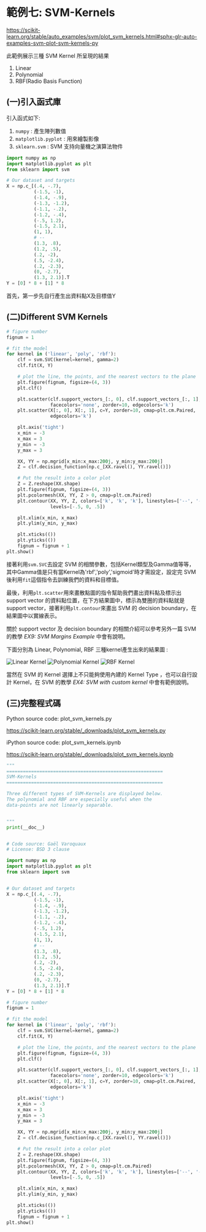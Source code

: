 # **範例七: SVM-Kernels**

https://scikit-learn.org/stable/auto_examples/svm/plot_svm_kernels.html#sphx-glr-auto-examples-svm-plot-svm-kernels-py

此範例展示三種 SVM Kernel 所呈現的結果

1. Linear
2. Polynomial
3. RBF(Radio Basis Function)

## (一)引入函式庫

引入函式如下:

1. `numpy` : 產生陣列數值
2. `matplotlib.pyplot` : 用來繪製影像
3. `sklearn.svm` : SVM 支持向量機之演算法物件

```python
import numpy as np
import matplotlib.pyplot as plt
from sklearn import svm
```
```python
# Our dataset and targets
X = np.c_[(.4, -.7),
          (-1.5, -1),
          (-1.4, -.9),
          (-1.3, -1.2),
          (-1.1, -.2),
          (-1.2, -.4),
          (-.5, 1.2),
          (-1.5, 2.1),
          (1, 1),
          # --
          (1.3, .8),
          (1.2, .5),
          (.2, -2),
          (.5, -2.4),
          (.2, -2.3),
          (0, -2.7),
          (1.3, 2.1)].T
Y = [0] * 8 + [1] * 8
```
首先，第一步先自行產生出資料點X及目標值Y

## (二)Different SVM Kernels
```python
# figure number
fignum = 1

# fit the model
for kernel in ('linear', 'poly', 'rbf'):
    clf = svm.SVC(kernel=kernel, gamma=2)
    clf.fit(X, Y)

    # plot the line, the points, and the nearest vectors to the plane
    plt.figure(fignum, figsize=(4, 3))
    plt.clf()

    plt.scatter(clf.support_vectors_[:, 0], clf.support_vectors_[:, 1], s=80,
                facecolors='none', zorder=10, edgecolors='k')
    plt.scatter(X[:, 0], X[:, 1], c=Y, zorder=10, cmap=plt.cm.Paired,
                edgecolors='k')

    plt.axis('tight')
    x_min = -3
    x_max = 3
    y_min = -3
    y_max = 3

    XX, YY = np.mgrid[x_min:x_max:200j, y_min:y_max:200j]
    Z = clf.decision_function(np.c_[XX.ravel(), YY.ravel()])

    # Put the result into a color plot
    Z = Z.reshape(XX.shape)
    plt.figure(fignum, figsize=(4, 3))
    plt.pcolormesh(XX, YY, Z > 0, cmap=plt.cm.Paired)
    plt.contour(XX, YY, Z, colors=['k', 'k', 'k'], linestyles=['--', '-', '--'],
                levels=[-.5, 0, .5])

    plt.xlim(x_min, x_max)
    plt.ylim(y_min, y_max)

    plt.xticks(())
    plt.yticks(())
    fignum = fignum + 1
plt.show()
```
接著利用`svm.SVC`去設定 SVM 的相關參數，包括Kernel類型及Gamma值等等，其中Gamma值是只有當Kernel為'rbf','poly','sigmoid'時才需設定，設定完 SVM 後利用`fit`這個指令去訓練我們的資料和目標值。

最後，利用`plt.scatter`用來畫散點圖的指令幫助我們畫出資料點及標示出 support vector 的資料點位置，在下方結果圖中，標示為雙圈的資料點就是 support vector，接著利用`plt.contour`來畫出 SVM 的 decision boundary，在結果圖中以實線表示。

關於 support vector 及 decision boundary 的相關介紹可以參考另外一篇 SVM 的教學 *EX9: SVM Margins Example* 中會有說明。

下面分別為 Linear, Polynomial, RBF 三種kernel產生出來的結果圖 :

![Linear Kernel](https://github.com/I-Yun/machine-learning-python/blob/master/SVM/linear.PNG "Linear Kernel") ![Polynomial Kernel](https://github.com/I-Yun/machine-learning-python/blob/master/SVM/poly.PNG "Polynomial Kernel") ![RBF Kernel](https://github.com/I-Yun/machine-learning-python/blob/master/SVM/rbf.PNG "RBF Kernel")

當然在 SVM 的 Kernel 選擇上不只能夠使用內建的 Kernel Type ，也可以自行設計 Kernel，在 SVM 的教學 *EX4: SVM with custom kernel* 中會有範例說明。

## (三)完整程式碼

Python source code: plot_svm_kernels.py

https://scikit-learn.org/stable/_downloads/plot_svm_kernels.py

iPython source code: plot_svm_kernels.ipynb

https://scikit-learn.org/stable/_downloads/plot_svm_kernels.ipynb

```python
"""
=========================================================
SVM-Kernels
=========================================================

Three different types of SVM-Kernels are displayed below.
The polynomial and RBF are especially useful when the
data-points are not linearly separable.


"""
print(__doc__)


# Code source: Gaël Varoquaux
# License: BSD 3 clause

import numpy as np
import matplotlib.pyplot as plt
from sklearn import svm


# Our dataset and targets
X = np.c_[(.4, -.7),
          (-1.5, -1),
          (-1.4, -.9),
          (-1.3, -1.2),
          (-1.1, -.2),
          (-1.2, -.4),
          (-.5, 1.2),
          (-1.5, 2.1),
          (1, 1),
          # --
          (1.3, .8),
          (1.2, .5),
          (.2, -2),
          (.5, -2.4),
          (.2, -2.3),
          (0, -2.7),
          (1.3, 2.1)].T
Y = [0] * 8 + [1] * 8

# figure number
fignum = 1

# fit the model
for kernel in ('linear', 'poly', 'rbf'):
    clf = svm.SVC(kernel=kernel, gamma=2)
    clf.fit(X, Y)

    # plot the line, the points, and the nearest vectors to the plane
    plt.figure(fignum, figsize=(4, 3))
    plt.clf()

    plt.scatter(clf.support_vectors_[:, 0], clf.support_vectors_[:, 1], s=80,
                facecolors='none', zorder=10, edgecolors='k')
    plt.scatter(X[:, 0], X[:, 1], c=Y, zorder=10, cmap=plt.cm.Paired,
                edgecolors='k')

    plt.axis('tight')
    x_min = -3
    x_max = 3
    y_min = -3
    y_max = 3

    XX, YY = np.mgrid[x_min:x_max:200j, y_min:y_max:200j]
    Z = clf.decision_function(np.c_[XX.ravel(), YY.ravel()])

    # Put the result into a color plot
    Z = Z.reshape(XX.shape)
    plt.figure(fignum, figsize=(4, 3))
    plt.pcolormesh(XX, YY, Z > 0, cmap=plt.cm.Paired)
    plt.contour(XX, YY, Z, colors=['k', 'k', 'k'], linestyles=['--', '-', '--'],
                levels=[-.5, 0, .5])

    plt.xlim(x_min, x_max)
    plt.ylim(y_min, y_max)

    plt.xticks(())
    plt.yticks(())
    fignum = fignum + 1
plt.show()
```
